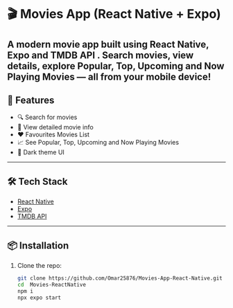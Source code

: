 # 🎬 Movies App (React Native + Expo)

A modern movie app built using **React Native**, **Expo** and **TMDB API** .
Search movies, view details, explore Popular, Top, Upcoming and Now Playing Movies  — all from your mobile device!
---

## 🚀 Features

* 🔍 Search for movies
* 📃 View detailed movie info
* ❤️ Favourites Movies List
* 📈 See Popular, Top, Upcoming and Now Playing Movies 
* 🌙 Dark theme UI


---

## 🛠️ Tech Stack

* [React Native](https://reactnative.dev/)
* [Expo](https://expo.dev/)
* [TMDB API](https://www.themoviedb.org/documentation/api)


---

## 📦 Installation

1. Clone the repo:

   ```bash
   git clone https://github.com/Omar25876/Movies-App-React-Native.git
   cd  Movies-ReactNative
   npm i
   npx expo start 
   ```
